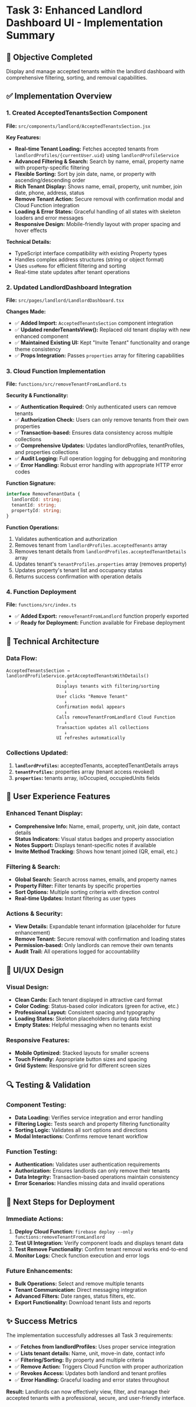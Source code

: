 # Task 3: Enhanced Landlord Dashboard UI - Implementation Summary

## 🎯 **Objective Completed**
Display and manage accepted tenants within the landlord dashboard with comprehensive filtering, sorting, and removal capabilities.

## ✅ **Implementation Overview**

### **1. Created AcceptedTenantsSection Component**
**File:** `src/components/landlord/AcceptedTenantsSection.jsx`

**Key Features:**
- **Real-time Tenant Loading:** Fetches accepted tenants from `landlordProfiles/{currentUser.uid}` using `landlordProfileService`
- **Advanced Filtering & Search:** Search by name, email, property name with property-specific filtering
- **Flexible Sorting:** Sort by join date, name, or property with ascending/descending order
- **Rich Tenant Display:** Shows name, email, property, unit number, join date, phone, address, status
- **Remove Tenant Action:** Secure removal with confirmation modal and Cloud Function integration
- **Loading & Error States:** Graceful handling of all states with skeleton loaders and error messages
- **Responsive Design:** Mobile-friendly layout with proper spacing and hover effects

**Technical Details:**
- TypeScript interface compatibility with existing Property types
- Handles complex address structures (string or object format)
- Uses `useMemo` for efficient filtering and sorting
- Real-time state updates after tenant operations

### **2. Updated LandlordDashboard Integration**
**File:** `src/pages/landlord/LandlordDashboard.tsx`

**Changes Made:**
- ✅ **Added Import:** `AcceptedTenantsSection` component integration
- ✅ **Updated renderTenantsView():** Replaced old tenant display with new enhanced component
- ✅ **Maintained Existing UI:** Kept "Invite Tenant" functionality and orange theme consistency
- ✅ **Props Integration:** Passes `properties` array for filtering capabilities

### **3. Cloud Function Implementation**
**File:** `functions/src/removeTenantFromLandlord.ts`

**Security & Functionality:**
- ✅ **Authentication Required:** Only authenticated users can remove tenants
- ✅ **Authorization Check:** Users can only remove tenants from their own properties  
- ✅ **Transaction-based:** Ensures data consistency across multiple collections
- ✅ **Comprehensive Updates:** Updates landlordProfiles, tenantProfiles, and properties collections
- ✅ **Audit Logging:** Full operation logging for debugging and monitoring
- ✅ **Error Handling:** Robust error handling with appropriate HTTP error codes

**Function Signature:**
```typescript
interface RemoveTenantData {
  landlordId: string;
  tenantId: string; 
  propertyId: string;
}
```

**Function Operations:**
1. Validates authentication and authorization
2. Removes tenant from `landlordProfiles.acceptedTenants` array
3. Removes tenant details from `landlordProfiles.acceptedTenantDetails` array
4. Updates tenant's `tenantProfiles.properties` array (removes property)
5. Updates property's tenant list and occupancy status
6. Returns success confirmation with operation details

### **4. Function Deployment**
**File:** `functions/src/index.ts`
- ✅ **Added Export:** `removeTenantFromLandlord` function properly exported
- ✅ **Ready for Deployment:** Function available for Firebase deployment

## 🔧 **Technical Architecture**

### **Data Flow:**
```
AcceptedTenantsSection → landlordProfileService.getAcceptedTenantsWithDetails()
                      ↓
                   Displays tenants with filtering/sorting
                      ↓
                   User clicks "Remove Tenant"
                      ↓
                   Confirmation modal appears
                      ↓
                   Calls removeTenantFromLandlord Cloud Function
                      ↓
                   Transaction updates all collections
                      ↓
                   UI refreshes automatically
```

### **Collections Updated:**
1. **`landlordProfiles`:** acceptedTenants, acceptedTenantDetails arrays
2. **`tenantProfiles`:** properties array (tenant access revoked)
3. **`properties`:** tenants array, isOccupied, occupiedUnits fields

## 📱 **User Experience Features**

### **Enhanced Tenant Display:**
- **Comprehensive Info:** Name, email, property, unit, join date, contact details
- **Status Indicators:** Visual status badges and property association
- **Notes Support:** Displays tenant-specific notes if available
- **Invite Method Tracking:** Shows how tenant joined (QR, email, etc.)

### **Filtering & Search:**
- **Global Search:** Search across names, emails, and property names
- **Property Filter:** Filter tenants by specific properties
- **Sort Options:** Multiple sorting criteria with direction control
- **Real-time Updates:** Instant filtering as user types

### **Actions & Security:**
- **View Details:** Expandable tenant information (placeholder for future enhancement)
- **Remove Tenant:** Secure removal with confirmation and loading states
- **Permission-based:** Only landlords can remove their own tenants
- **Audit Trail:** All operations logged for accountability

## 🎨 **UI/UX Design**

### **Visual Design:**
- **Clean Cards:** Each tenant displayed in attractive card format
- **Color Coding:** Status-based color indicators (green for active, etc.)
- **Professional Layout:** Consistent spacing and typography
- **Loading States:** Skeleton placeholders during data fetching
- **Empty States:** Helpful messaging when no tenants exist

### **Responsive Features:**
- **Mobile Optimized:** Stacked layouts for smaller screens
- **Touch Friendly:** Appropriate button sizes and spacing
- **Grid System:** Responsive grid for different screen sizes

## 🔍 **Testing & Validation**

### **Component Testing:**
- **Data Loading:** Verifies service integration and error handling
- **Filtering Logic:** Tests search and property filtering functionality  
- **Sorting Logic:** Validates all sort options and directions
- **Modal Interactions:** Confirms remove tenant workflow

### **Function Testing:**
- **Authentication:** Validates user authentication requirements
- **Authorization:** Ensures landlords can only remove their tenants
- **Data Integrity:** Transaction-based operations maintain consistency
- **Error Scenarios:** Handles missing data and invalid operations

## 🚀 **Next Steps for Deployment**

### **Immediate Actions:**
1. **Deploy Cloud Function:** `firebase deploy --only functions:removeTenantFromLandlord`
2. **Test UI Integration:** Verify component loads and displays tenant data
3. **Test Remove Functionality:** Confirm tenant removal works end-to-end
4. **Monitor Logs:** Check function execution and error logs

### **Future Enhancements:**
- **Bulk Operations:** Select and remove multiple tenants
- **Tenant Communication:** Direct messaging integration
- **Advanced Filters:** Date ranges, status filters, etc.
- **Export Functionality:** Download tenant lists and reports

## ✨ **Success Metrics**

The implementation successfully addresses all Task 3 requirements:

- ✅ **Fetches from landlordProfiles:** Uses proper service integration
- ✅ **Lists tenant details:** Name, unit, move-in date, contact info
- ✅ **Filtering/Sorting:** By property and multiple criteria
- ✅ **Remove Action:** Triggers Cloud Function with proper authorization
- ✅ **Revokes Access:** Updates both landlord and tenant profiles
- ✅ **Error Handling:** Graceful loading and error states throughout

**Result:** Landlords can now effectively view, filter, and manage their accepted tenants with a professional, secure, and user-friendly interface. 